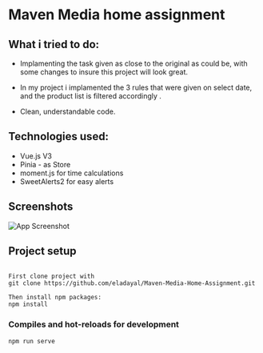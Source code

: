 # Maven Media home assignment

## What i tried to do:

- Implamenting the task given as close to the original as could be, with some changes to insure this project will look great.

- In my project i implamented the 3 rules that were given on select date, and the product list is filtered accordingly .

- Clean, understandable code.

## Technologies used:

- Vue.js V3
- Pinia - as Store
- moment.js for time calculations
- SweetAlerts2 for easy alerts

## Screenshots

![App Screenshot](https://res.cloudinary.com/dbt4olgrj/image/upload/v1678801238/maven-app-photo_die6pz.png)

## Project setup
```

First clone project with
git clone https://github.com/eladayal/Maven-Media-Home-Assignment.git

Then install npm packages:
npm install

```

### Compiles and hot-reloads for development
```
npm run serve
```
